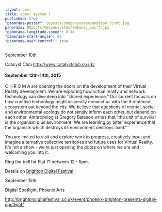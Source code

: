 ```yaml
---
layout: post
title: open( system )
published: true
"panorama-poster": 00posts/00opensystem/embassy_court.jpg
panorama: 00posts/00opensystem/embassy_court.jpg
"panorama-longitude-speed": 0.04
"panorama-start-angle": 90
"panorama-user-control": true
---
```



September 10th 

Catalyst Club
http://www.catalystclub.co.uk/

<h4>
September 12th-14th, 2015 
</h4>

C H R Θ M A are opening the doors on the development of their Virtual Reality development. We are exploring how virtual reality and network technology can dive deep into “shared experience.” Our current focus is on how creative technology might viscerally connect us with the threatened ecosystem out beyond the city. We believe that questions of mental, social and environmental ecology do not simply inform each other, but depend on each other. Anthropologist Gregory Bateson writes that “the unit of survival is the organism plus environment. We are learning by bitter experience that the organism which destroys its environment destroys itself.”

You are invited to visit and explore work in progress, creatively input and imagine alternative collective territories and future uses for Virtual Reality. It's not a show - we're just opening the doors on where we are and welcoming you into it.

Ring the bell for Flat 71 between 12 - 5pm.

Details on [Brighton Digital Festival](http://brightondigitalfestival.co.uk/event/open-system/)

September 15th

Digital Spotlight, Phoenix Arts

http://brightondigitalfestival.co.uk/event/phoenix-brighton-presents-digital-spotlight/
